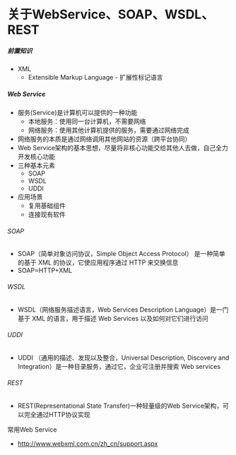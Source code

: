 # 关于WebService、SOAP、WSDL、REST

##### 前置知识

- XML
  - Extensible Markup Language - 扩展性标记语言



##### Web Service

- 服务(Service)是计算机可以提供的一种功能
  - 本地服务：使用同一台计算机，不需要网络
  - 网络服务：使用其他计算机提供的服务，需要通过网络完成
- 网络服务的本质是通过网络调用其他网站的资源（跨平台协同）
- Web Service架构的基本思想，尽量将非核心功能交给其他人去做，自己全力开发核心功能
- 三种基本元素
  - SOAP
  - WSDL
  - UDDI
- 应用场景
  - 复用基础组件
  - 连接现有软件

###### SOAP

- SOAP（简单对象访问协议，Simple Object Access Protocol） 是一种简单的基于 XML 的协议，它使应用程序通过 HTTP 来交换信息
- SOAP=HTTP+XML

###### WSDL

- WSDL（网络服务描述语言，Web Services Description Language）是一门基于 XML 的语言，用于描述 Web Services 以及如何对它们进行访问

###### UDDI

- UDDI （通用的描述、发现以及整合，Universal Description, Discovery and Integration）是一种目录服务，通过它，企业可注册并搜索 Web services

###### REST

- REST(Representational State Transfer)一种轻量级的Web Service架构，可以完全通过HTTP协议实现



常用Web Service

- http://www.webxml.com.cn/zh_cn/support.aspx